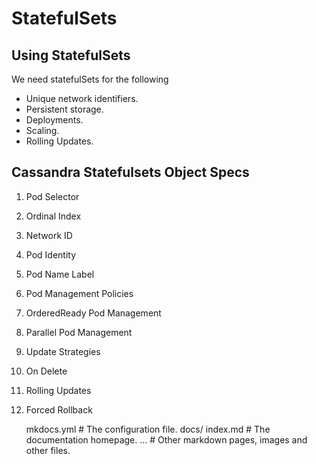 # StatefulSets

## Using StatefulSets

We need statefulSets for the following

- Unique network identifiers.
- Persistent storage.
- Deployments.
- Scaling.
- Rolling Updates.


## Cassandra Statefulsets Object Specs

1. Pod Selector
2. Ordinal Index
3. Network ID
4. Pod Identity 
5. Pod Name Label 
6. Pod Management Policies
7. OrderedReady Pod Management
8. Parallel Pod Management
9. Update Strategies
10. On Delete
11. Rolling Updates
12. Forced Rollback

    mkdocs.yml    # The configuration file.
    docs/
        index.md  # The documentation homepage.
        ...       # Other markdown pages, images and other files.
